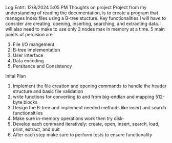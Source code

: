 Log Entrt: 12/8/2024 5:05 PM
Thoughts on project
Project from my understanding of reading the documentation, is to create a program that manages index files using a 
B-tree stucture. Key functionalities I will have to consider are creating, opening, inserting, searching, and extracting data.
I will also need to make to use only 3 nodes max in memory at a time. 
5 main points of percision are
1. File I/O mangement
2. B-tree implementation
3. User Interface
4. Data encoding
5. Persitance and Consistency

Inital Plan
1. Implement the file creation and opening commands to handle the header structure and basic file validation
2. write functions for converting to and from big-endian and mapping 512-byte blocks
3. Design the B-tree and implement needed methods like insert and search functionaltiies
4. Make sure in-memory operations work then try disk-
5. Develop each command iteratively: create, open, insert, search, load, print, extract, and quit
6. After each step make sure to perform tests to ensure functionality

